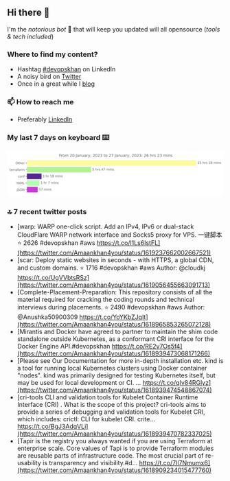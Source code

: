 <!--- [![Hits](https://hits.seeyoufarm.com/api/count/incr/badge.svg?url=https%3A%2F%2Fgithub.com%2Fakhan4u%2Fhit-counter&count_bg=%2379C83D&title_bg=%23555555&icon=&icon_color=%23E7E7E7&title=visits&edge_flat=false)](https://hits.seeyoufarm.com) --->

## Hi there 👋

I'm the _notorious bot_ 🤣 that will keep you updated will all opensource (_tools & tech included_) 

### Where to find my content?

* Hashtag [#devopskhan](https://www.linkedin.com/feed/hashtag/devopskhan) on LinkedIn
* A noisy bird on [Twitter](https://twitter.com/Amaankhan4you)
* Once in a great while I [blog](https://linuxparrot.netlify.app) 


### 📫 **How to reach me**

* Preferably [LinkedIn](https://www.linkedin.com/in/amaan-khan-linux-ninja)

### My last 7 days on keyboard ⌨️

<img src="https://github.com/akhan4u/akhan4u/blob/main/images/stat.svg" alt="Amaan's Wakatime Activity!"/>

### 🔝 7 recent twitter posts
<!-- DEVDOJO:START -->
- [warp: WARP one-click script. Add an IPv4, IPv6 or dual-stack CloudFlare WARP network interface and Socks5 proxy for VPS. 一键脚本
⭐️ 2626
#devopskhan #aws
https://t.co/l1Ls6IstFL](https://twitter.com/Amaankhan4you/status/1619237662002667521)
- [scar: Deploy static websites in seconds - with HTTPS, a global CDN, and custom domains.
⭐️ 1716
#devopskhan #aws
Author: @cloudkj
https://t.co/UgVVbtsRSz](https://twitter.com/Amaankhan4you/status/1619056455663091713)
- [Complete-Placement-Preparation: This repository consists of all the material required for cracking the coding rounds and technical interviews during placements.
⭐️ 2490
#devopskhan #aws
Author: @Anushka50900309
https://t.co/YoYKbZJqIt](https://twitter.com/Amaankhan4you/status/1618965853265072128)
- [Mirantis and Docker have agreed to partner to maintain the shim code standalone outside Kubernetes, as a conformant CRI interface for the Docker Engine API.#devopskhan https://t.co/RE2v7Os5f4](https://twitter.com/Amaankhan4you/status/1618939473068171266)
- [Please see Our Documentation for more in-depth installation etc. kind is a tool for running local Kubernetes clusters using Docker container &quot;nodes&quot;. kind was primarily designed for testing Kubernetes itself, but may be used for local development or CI. … https://t.co/qIv84RGlyz](https://twitter.com/Amaankhan4you/status/1618939474548867074)
- [cri-tools CLI and validation tools for Kubelet Container Runtime Interface &lpar;CRI&rpar; . What is the scope of this project? cri-tools aims to provide a series of debugging and validation tools for Kubelet CRI, which includes: crictl: CLI for kubelet CRI. crite… https://t.co/BgJ3AdqVLi](https://twitter.com/Amaankhan4you/status/1618939470782337025)
- [Tapir is the registry you always wanted if you are using Terraform at enterprise scale. Core values of Tapi is to provide Terraform modules are reusable parts of infrastructure code. The most crucial part of re-usability is transparency and visibility.#d… https://t.co/7Il7Nmumx6](https://twitter.com/Amaankhan4you/status/1618909234015477760)
<!-- DEVDOJO:END -->

<!-- ![Amaan's GitHub stats](https://github-readme-stats.vercel.app/api?username=akhan4u&count_private=true&show_icons=true&hide=contribs) -->
